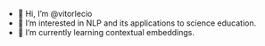 - 👋 Hi, I’m @vitorlecio
- 👀 I’m interested in NLP and its applications to science education.
- 🌱 I’m currently learning contextual embeddings.
<!---
vitorlecio/vitorlecio is a ✨ special ✨ repository because its `README.md` (this file) appears on your GitHub profile.
You can click the Preview link to take a look at your changes.
--->
